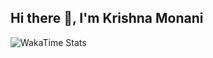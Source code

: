 ## Hi there 👋, I'm Krishna Monani

![WakaTime Stats](https://wakatime.com/share/@f15dbc65-7297-47c7-914e-423067c84b75/b75b2da3-6deb-4377-af73-c078e1109755.svg)


<!--
**krishnamonani/krishnamonani** is a ✨ _special_ ✨ repository because its `README.md` (this file) appears on your GitHub profile.

Here are some ideas to get you started:

- 🔭 I’m currently working on ...
- 🌱 I’m currently learning ...
- 👯 I’m looking to collaborate on ...
- 🤔 I’m looking for help with ...
- 💬 Ask me about ...
- 📫 How to reach me: ...
- 😄 Pronouns: ...
- ⚡ Fun fact: ...
-->
